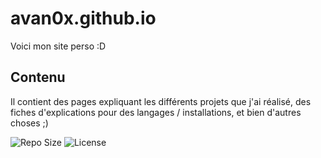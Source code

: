 # avan0x.github.io

Voici mon site perso :D

## Contenu
Il contient des pages expliquant les différents projets que j'ai réalisé, des fiches d'explications pour des langages / installations, et bien d'autres choses ;)

![Repo Size](https://img.shields.io/github/repo-size/avan0x/avan0x.github.io?logo=github)
![License](https://img.shields.io/github/license/avan0x/avan0x.github.io?logo=github)
